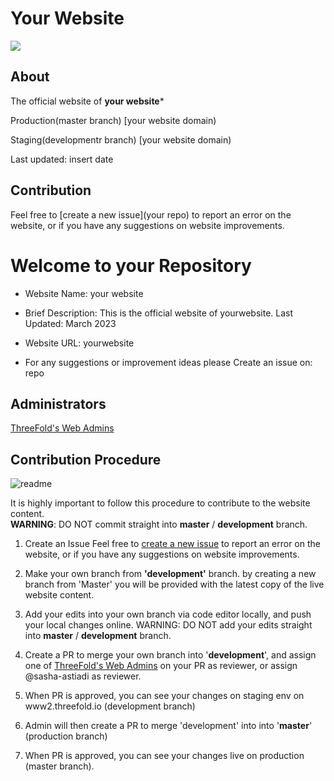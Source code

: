 # Your Website

![](../static/images/logo.svg)

## About

The official website of **your website***

Production(master branch) [your website domain)

Staging(developmentr branch) [your website domain)


Last updated: insert date

## Contribution

Feel free to [create a new issue](your repo) to report an error on the website, or if you have any suggestions on website improvements. 

# Welcome to your Repository

- Website Name: your website
- Brief Description: This is the official website of yourwebsite.
Last Updated: March 2023

- Website URL: yourwebsite

- For any suggestions or improvement ideas please 
Create an issue on: repo

## Administrators
[ThreeFold's Web Admins](https://github.com/orgs/threefoldfoundation/teams/team_web_admin)

## Contribution Procedure

![readme](https://user-images.githubusercontent.com/43240801/236867088-56c95abd-510c-4202-b0c5-317cdfb75cb3.png)

It is highly important to follow this procedure to contribute to the website content. <br>
__WARNING__: DO NOT commit straight into __master__ / __development__ branch.

1. Create an Issue
Feel free to [create a new issue](repo) to report an error on the website, or if you have any suggestions on website improvements. 

2. Make your own branch from __'development'__ branch.
by creating a new branch from 'Master' you will be provided with the latest copy of the live website content.

3. Add your edits into your own branch via code editor locally, and push your local changes online. WARNING: DO NOT add your edits straight into __master__ / __development__ branch.

5. Create a PR to merge your own branch into '**development**', and assign one of [ThreeFold's Web Admins](https://github.com/orgs/threefoldfoundation/teams/team_web_admin) on your PR as reviewer, or assign @sasha-astiadi as reviewer.

7. When PR is approved, you can see your changes on staging env on www2.threefold.io (development branch)

8. Admin will then create a PR to merge 'development' into into '**master**' (production branch)

10. When PR is approved, you can see your changes live on production  (master branch).






